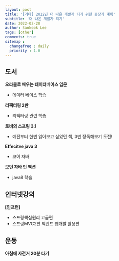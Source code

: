 ```yaml
---
layout: post
title: '[기타] 2022년 더 나은 개발자 되기 위한 중장기 계획'
subtitle: '더 나은 개발자 되기'
date: 2022-02-28
author: Sankook Lee
tags: [other]
comments: true
sitemap :
  changefreq : daily
  priority : 1.0
---
```


## 도서

**오라클로 배우는 데이터베이스 입문**
  - 데이터 베이스 학습

**리팩터링 2판**
  - 리팩터링 관련 학습

**토비의 스프링 3.1**
  - 예전부터 한번 읽어보고 싶었던 책, 3번 정독해보기 도전!

**Effecitve java 3**
  - 코어 자바

**모던 자바 인 액션**
  - java8 학습

## 인터넷강의

**[인프런]**
  - 스프링핵심원리 고급편
  - 스프링MVC2편 백엔드 웹개발 활용편

## 운동
**아침에 자전거 20분 타기**  